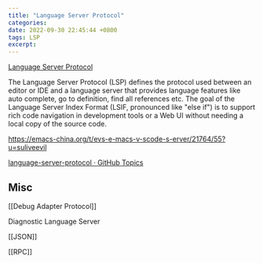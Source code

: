 ```yaml
---
title: "Language Server Protocol"
categories: 
date: 2022-09-30 22:45:44 +0800
tags: LSP
excerpt: 
---
```


[Language Server Protocol](https://microsoft.github.io/language-server-protocol/)

The Language Server Protocol (LSP) defines the protocol used between an editor or IDE and a language server that provides language features like auto complete, go to definition, find all references etc. The goal of the Language Server Index Format (LSIF, pronounced like "else if") is to support rich code navigation in development tools or a Web UI without needing a local copy of the source code.



https://emacs-china.org/t/evs-e-macs-v-scode-s-erver/21764/55?u=suliveevil


[language-server-protocol · GitHub Topics](https://github.com/topics/language-server-protocol)



## Misc

[[Debug Adapter Protocol]]

Diagnostic Language Server

[[JSON]]

[[RPC]]



